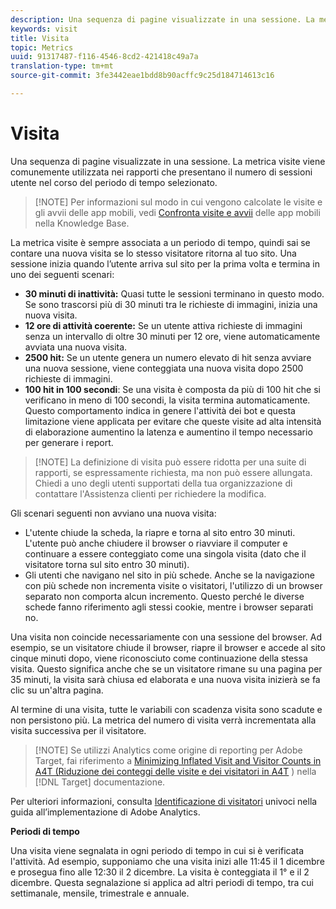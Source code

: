 ```yaml
---
description: Una sequenza di pagine visualizzate in una sessione. La metrica visite viene comunemente utilizzata nei rapporti che presentano il numero di sessioni utente nel corso del periodo di tempo selezionato.
keywords: visit
title: Visita
topic: Metrics
uuid: 91317487-f116-4546-8cd2-421418c49a7a
translation-type: tm+mt
source-git-commit: 3fe3442eae1bdd8b90acffc9c25d184714613c16

---
```



# Visita

Una sequenza di pagine visualizzate in una sessione. La metrica visite viene comunemente utilizzata nei rapporti che presentano il numero di sessioni utente nel corso del periodo di tempo selezionato.

>[!NOTE] Per informazioni sul modo in cui vengono calcolate le visite e gli avvii delle app mobili, vedi [Confronta visite e avvii](https://helpx.adobe.com/it/analytics/kb/compare-visits-and-mobile-app-launches.html) delle app mobili nella Knowledge Base.

La metrica visite è sempre associata a un periodo di tempo, quindi sai se contare una nuova visita se lo stesso visitatore ritorna al tuo sito. Una sessione inizia quando l’utente arriva sul sito per la prima volta e termina in uno dei seguenti scenari:

* **30 minuti di inattività:** Quasi tutte le sessioni terminano in questo modo. Se sono trascorsi più di 30 minuti tra le richieste di immagini, inizia una nuova visita.
* **12 ore di attività coerente:** Se un utente attiva richieste di immagini senza un intervallo di oltre 30 minuti per 12 ore, viene automaticamente avviata una nuova visita.
* **2500 hit:** Se un utente genera un numero elevato di hit senza avviare una nuova sessione, viene conteggiata una nuova visita dopo 2500 richieste di immagini.
* **100 hit in 100 secondi**: Se una visita è composta da più di 100 hit che si verificano in meno di 100 secondi, la visita termina automaticamente. Questo comportamento indica in genere l&#39;attività dei bot e questa limitazione viene applicata per evitare che queste visite ad alta intensità di elaborazione aumentino la latenza e aumentino il tempo necessario per generare i report.

>[!NOTE] La definizione di visita può essere ridotta per una suite di rapporti, se espressamente richiesta, ma non può essere allungata. Chiedi a uno degli utenti supportati della tua organizzazione di contattare l&#39;Assistenza clienti per richiedere la modifica.

Gli scenari seguenti non avviano una nuova visita:

* L&#39;utente chiude la scheda, la riapre e torna al sito entro 30 minuti. L&#39;utente può anche chiudere il browser o riavviare il computer e continuare a essere conteggiato come una singola visita (dato che il visitatore torna sul sito entro 30 minuti).
* Gli utenti che navigano nel sito in più schede. Anche se la navigazione con più schede non incrementa visite o visitatori, l&#39;utilizzo di un browser separato non comporta alcun incremento. Questo perché le diverse schede fanno riferimento agli stessi cookie, mentre i browser separati no.

Una visita non coincide necessariamente con una sessione del browser. Ad esempio, se un visitatore chiude il browser, riapre il browser e accede al sito cinque minuti dopo, viene riconosciuto come continuazione della stessa visita. Questo significa anche che se un visitatore rimane su una pagina per 35 minuti, la visita sarà chiusa ed elaborata e una nuova visita inizierà se fa clic su un&#39;altra pagina.

Al termine di una visita, tutte le variabili con scadenza visita sono scadute e non persistono più. La metrica del numero di visita verrà incrementata alla visita successiva per il visitatore.

>[!NOTE] Se utilizzi Analytics come origine di reporting per Adobe Target, fai riferimento a [Minimizing Inflated Visit and Visitor Counts in A4T (Riduzione dei conteggi delle visite e dei visitatori in A4T](https://docs.adobe.com/content/help/en/target/using/integrate/a4t/troubleshoot-a4t/minimizing-inflated-visit-and-visitor-counts-a4t.html) ) nella [!DNL Target] documentazione.

Per ulteriori informazioni, consulta [Identificazione di visitatori](https://docs.adobe.com/content/help/it-IT/analytics/technotes/visitor-identification.html) univoci nella guida all’implementazione di Adobe Analytics.

**Periodi di tempo**

Una visita viene segnalata in ogni periodo di tempo in cui si è verificata l&#39;attività. Ad esempio, supponiamo che una visita inizi alle 11:45 il 1 dicembre e prosegua fino alle 12:30 il 2 dicembre. La visita è conteggiata il 1° e il 2 dicembre. Questa segnalazione si applica ad altri periodi di tempo, tra cui settimanale, mensile, trimestrale e annuale.
